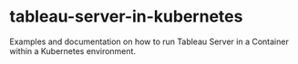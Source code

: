 # tableau-server-in-kubernetes
Examples and documentation on how to run Tableau Server in a Container within a Kubernetes environment.
